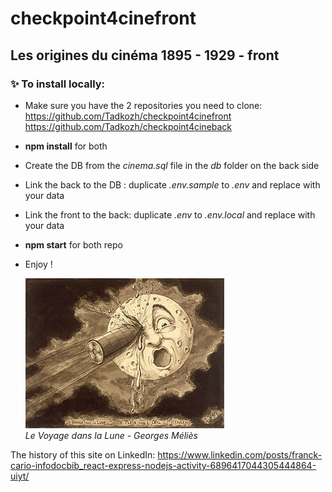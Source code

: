 # checkpoint4cinefront
## Les origines du cinéma 1895 - 1929 - front

### ✨ To install locally:

- Make sure you have the 2 repositories you need to clone:  
https://github.com/Tadkozh/checkpoint4cinefront  
https://github.com/Tadkozh/checkpoint4cineback
- **npm install** for both

- Create the DB from the *cinema.sql* file in the *db* folder on the back side  
- Link the back to the DB : duplicate *.env.sample* to *.env* and replace with your data

- Link the front to the back: duplicate *.env* to *.env.local* and replace with your data

- **npm start** for both repo

- Enjoy !

    ![Le voyage dans la lune - Méliès](src/assets/Le_voyage_dans_la_lune.jpg)  
    *Le Voyage dans la Lune - Georges Méliès*

The history of this site on LinkedIn: https://www.linkedin.com/posts/franck-cario-infodocbib_react-express-nodejs-activity-6896417044305444864-uiyt/

